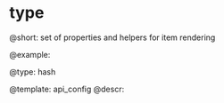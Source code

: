 type
=============


@short: set of properties and helpers for item rendering 
	
@example:

@type: hash

@template:	api_config
@descr:

